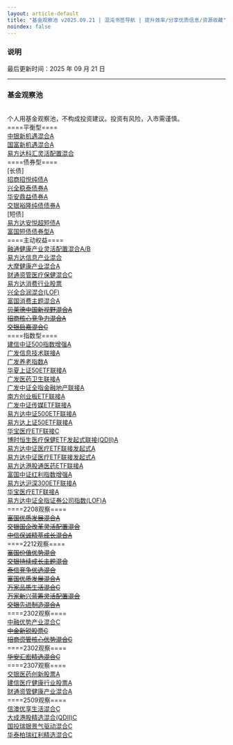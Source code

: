 ```yaml
---
layout: article-default
title: "基金观察池 v2025.09.21 | 混沌书签导航 | 提升效率/分享优质信息/资源收藏"
noindex: false
---
```


<article>
    <h3>说明</h3>
    最后更新时间：2025 年 09 月 21 日
    <hr>
    <h3>基金观察池</h3>
    <br>个人用基金观察池，不构成投资建议。投资有风险，入市需谨慎。
    <br>====平衡型====
    <br><a target="_blank" rel="noopener nofollow noreferrer" href="https://fund.eastmoney.com/002057.html">中银新机遇混合A</a>
    <br><a target="_blank" rel="noopener nofollow noreferrer" href="https://fund.eastmoney.com/002087.html">国富新机遇混合A</a>
    <br><a target="_blank" rel="noopener nofollow noreferrer" href="https://fund.eastmoney.com/110012.html">易方达科汇灵活配置混合</a>
    <br>====债券型====
    <br>[长债]
    <br><a target="_blank" rel="noopener nofollow noreferrer" href="https://fund.eastmoney.com/003156.html">招商招悦纯债A</a>
    <br><a target="_blank" rel="noopener nofollow noreferrer" href="https://fund.eastmoney.com/003949.html">兴全稳泰债券A</a>
    <br><a target="_blank" rel="noopener nofollow noreferrer" href="https://fund.eastmoney.com/005709.html">华安鼎益债券A</a>
    <br><a target="_blank" rel="noopener nofollow noreferrer" href="https://fund.eastmoney.com/519782.html">交银裕隆纯债债券A</a>
    <br>[短债]
    <br><a target="_blank" rel="noopener nofollow noreferrer" href="https://fund.eastmoney.com/006662.html">易方达安悦超短债A</a>
    <br><a target="_blank" rel="noopener nofollow noreferrer" href="https://fund.eastmoney.com/006804.html">富国短债债券型A</a>
    <br>====主动权益====
    <br><a target="_blank" rel="noopener nofollow noreferrer" href="https://fund.eastmoney.com/000727.html">融通健康产业灵活配置混合A/B</a>
    <br><a target="_blank" rel="noopener nofollow noreferrer" href="https://fund.eastmoney.com/001513.html">易方达信息产业混合</a>
    <br><a target="_blank" rel="noopener nofollow noreferrer" href="https://fund.eastmoney.com/002708.html">大摩健康产业混合A</a>
    <br><a target="_blank" rel="noopener nofollow noreferrer" href="https://fund.eastmoney.com/018485.html">财通资管医疗保健混合C</a>
    <br><a target="_blank" rel="noopener nofollow noreferrer" href="https://fund.eastmoney.com/110022.html">易方达消费行业股票</a>
    <br><a target="_blank" rel="noopener nofollow noreferrer" href="https://fund.eastmoney.com/163406.html">兴全合润混合(LOF)</a>
    <br><a target="_blank" rel="noopener nofollow noreferrer" href="https://fund.eastmoney.com/519915.html">富国消费主题混合A</a>
    <br><del><a target="_blank" rel="noopener nofollow noreferrer" href="https://fund.eastmoney.com/013426.html">贝莱德中国新视野混合A</a></del>
    <br><del><a target="_blank" rel="noopener nofollow noreferrer" href="https://fund.eastmoney.com/014412.html">招商核心竞争力混合A</a></del>
    <br><del><a target="_blank" rel="noopener nofollow noreferrer" href="https://fund.eastmoney.com/018555.html">交银启嘉混合C</a></del>
    <br>====指数型====
    <br><a target="_blank" rel="noopener nofollow noreferrer" href="https://fund.eastmoney.com/000478.html">建信中证500指数增强A</a>
    <br><a target="_blank" rel="noopener nofollow noreferrer" href="https://fund.eastmoney.com/000942.html">广发信息技术联接A</a>
    <br><a target="_blank" rel="noopener nofollow noreferrer" href="https://fund.eastmoney.com/000968.html">广发养老指数A</a>
    <br><a target="_blank" rel="noopener nofollow noreferrer" href="https://fund.eastmoney.com/001051.html">华夏上证50ETF联接A</a>
    <br><a target="_blank" rel="noopener nofollow noreferrer" href="https://fund.eastmoney.com/001180.html">广发医药卫生联接A</a>
    <br><a target="_blank" rel="noopener nofollow noreferrer" href="https://fund.eastmoney.com/001469.html">广发中证全指金融地产联接A</a>
    <br><a target="_blank" rel="noopener nofollow noreferrer" href="https://fund.eastmoney.com/002656.html">南方创业板ETF联接A</a>
    <br><a target="_blank" rel="noopener nofollow noreferrer" href="https://fund.eastmoney.com/004752.html">广发中证传媒ETF联接A</a>
    <br><a target="_blank" rel="noopener nofollow noreferrer" href="https://fund.eastmoney.com/007028.html">易方达中证500ETF联接A</a>
    <br><a target="_blank" rel="noopener nofollow noreferrer" href="https://fund.eastmoney.com/007379.html">易方达上证50ETF联接A</a>
    <br><a target="_blank" rel="noopener nofollow noreferrer" href="https://fund.eastmoney.com/012323.html">华宝医疗ETF联接C</a>
    <br><a target="_blank" rel="noopener nofollow noreferrer" href="https://fund.eastmoney.com/014424.html">博时恒生医疗保健ETF发起式联接(QDII)A</a>
    <br><a target="_blank" rel="noopener nofollow noreferrer" href="https://fund.eastmoney.com/017937.html">易方达中证医疗ETF联接发起式A</a>
    <br><a target="_blank" rel="noopener nofollow noreferrer" href="https://fund.eastmoney.com/017937.html">易方达中证医疗ETF联接发起式A</a>
    <br><a target="_blank" rel="noopener nofollow noreferrer" href="https://fund.eastmoney.com/018557.html">易方达港股通医药ETF联接A</a>
    <br><a target="_blank" rel="noopener nofollow noreferrer" href="https://fund.eastmoney.com/100032.html">富国中证红利指数增强A</a>
    <br><a target="_blank" rel="noopener nofollow noreferrer" href="https://fund.eastmoney.com/110020.html">易方达沪深300ETF联接A</a>
    <br><a target="_blank" rel="noopener nofollow noreferrer" href="https://fund.eastmoney.com/162412.html">华宝医疗ETF联接A</a>
    <br><a target="_blank" rel="noopener nofollow noreferrer" href="https://fund.eastmoney.com/502010.html">易方达中证全指证券公司指数(LOF)A</a>
    <br>====2208观察====
    <br><del><a target="_blank" rel="noopener nofollow noreferrer" href="https://fund.eastmoney.com/006527.html">富国优质发展混合A</a></del>
    <br><del><a target="_blank" rel="noopener nofollow noreferrer" href="https://fund.eastmoney.com/519756.html">交银国企改革灵活配置混合</a></del>
    <br><del><a target="_blank" rel="noopener nofollow noreferrer" href="https://fund.eastmoney.com/550002.html">中信保诚精萃成长混合A</a></del>
    <br>====2212观察====
    <br><del><a target="_blank" rel="noopener nofollow noreferrer" href="https://fund.eastmoney.com/002340.html">富国价值优势混合</a></del>
    <br><del><a target="_blank" rel="noopener nofollow noreferrer" href="https://fund.eastmoney.com/005001.html">交银持续成长主题混合</a></del>
    <br><del><a target="_blank" rel="noopener nofollow noreferrer" href="https://fund.eastmoney.com/005535.html">泰信竞争优选混合</a></del>
    <br><del><a target="_blank" rel="noopener nofollow noreferrer" href="https://fund.eastmoney.com/006527.html">富国优质发展混合A</a></del>
    <br><del><a target="_blank" rel="noopener nofollow noreferrer" href="https://fund.eastmoney.com/016600.html">万家品质生活混合C</a></del>
    <br><del><a target="_blank" rel="noopener nofollow noreferrer" href="https://fund.eastmoney.com/519196.html">万家新兴蓝筹灵活配置混合</a></del>
    <br><del><a target="_blank" rel="noopener nofollow noreferrer" href="https://fund.eastmoney.com/519704.html">交银先进制造混合A</a></del>
    <br>====2302观察====
    <br><a target="_blank" rel="noopener nofollow noreferrer" href="https://fund.eastmoney.com/014330.html">中融优势产业混合C</a>
    <br><del><a target="_blank" rel="noopener nofollow noreferrer" href="https://fund.eastmoney.com/920923.html">中金新锐股票C</a></del>
    <br><del><a target="_blank" rel="noopener nofollow noreferrer" href="https://fund.eastmoney.com/970185.html">招商资管核心优势混合C</a></del>
    <br>====2302观察====
    <br><del><a target="_blank" rel="noopener nofollow noreferrer" href="https://fund.eastmoney.com/011145.html">华安汇宏精选混合C</a></del>
    <br>====2307观察====
    <br><a target="_blank" rel="noopener nofollow noreferrer" href="https://fund.eastmoney.com/004075.html">交银医药创新股票A</a>
    <br><a target="_blank" rel="noopener nofollow noreferrer" href="https://fund.eastmoney.com/008923.html">建信医疗健康行业股票A</a>
    <br><a target="_blank" rel="noopener nofollow noreferrer" href="https://fund.eastmoney.com/012159.html">财通资管健康产业混合A</a>
    <br>====2509观察====
    <br><a target="_blank" rel="noopener nofollow noreferrer" href="https://fund.eastmoney.com/017978.html">信澳优享生活混合C</a>
    <br><a target="_blank" rel="noopener nofollow noreferrer" href="https://fund.eastmoney.com/011584.html">大成港股精选混合(QDII)C</a>
    <br><a target="_blank" rel="noopener nofollow noreferrer" href="https://fund.eastmoney.com/017750.html">国投瑞银景气驱动混合C</a>
    <br><a target="_blank" rel="noopener nofollow noreferrer" href="https://fund.eastmoney.com/022154.html">华泰柏瑞红利精选混合C</a>
</article>